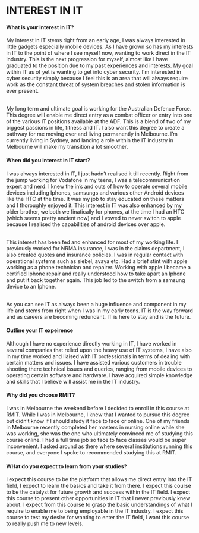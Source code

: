 <html>
<h1> INTEREST IN IT </h1>
</html>

<h4>What is your interest in IT?</h4>
<p>My interest in IT stems right from an early age, I was always interested in little gadgets especially mobile devices. As I have grown so has my interests in IT to the point of where I see myself now, wanting to work direct in the IT industry. This is the next progression for myself, almost like I have graduated to the position due to my past experiences and interests. My goal within IT as of yet is wanting to get into cyber security. I'm interested in cyber security simply because I feel this is an area that will always require work as the constant threat of system breaches and stolen information is ever present. <br />

<br />My long term and ultimate goal is working for the Australian Defence Force. This degree will enable me direct entry as a combat officer or entry into one of the various IT positions available at the ADF. This is a blend of two of my biggest passions in life, fitness and IT. I also want this degree to create a pathway for me moving over and living permanently in Melbourne. I’m currently living in Sydney, and landing a role within the IT industry in Melbourne will make my transition a lot smoother.</p>


<h4> When did you interest in IT start? </h4>
<p>I was always interested in IT, I just hadn’t realised it till recently. Right from the jump working for Vodafone in my teens, I was a telecommunication expert and nerd. I knew the in’s and outs of how to operate several mobile devices including Iphones, samsungs and various other Android devices like the HTC at the time. It was my job to stay educated on these matters and I thoroughly enjoyed it. This interest in IT was also enhanced by my older brother, we both we finatically for phones, at the time I had an HTC (which seems pretty ancient now) and I vowed to never switch to apple because I realised the capabilities of android devices over apple. <br />

<br />This interest has been fed and enhanced for most of my working life. I previously worked for NRMA insurance, I was in the claims department, I also created quotes and insurance policies. I was in regular contact with operational systems such as siebel, avaya etc. Had a brief stint with apple working as a phone technician and repairer. Working with apple I became a certified Iphone repair and really understood how to take apart an Iphone and put it back together again. This job led to the switch from a samsung device to an Iphone. <br />

<br />As you can see IT as always been a huge influence and component in my life and stems from right when I was in my early teens. IT is the way forward and as careers are becoming redundant, IT is here to stay and is the future. </p>


<h4> Outline your IT expeirence </h4>
<p> Although I have no experience directly working in IT, I have worked in several companies that relied upon the heavy use of IT systems, I have also in my time worked and liaised with IT professionals in terms of dealing with certain matters and issues. I have assisted various customers in trouble shooting there technical issues and queries, ranging from mobile devices to operating certain software and hardware. I have acquired simple knowledge and skills that I believe will assist me in the IT industry.  </p>


<h4> Why did you choose RMIT? </h4>
<p> I was in Melbourne the weekend before I decided to enroll in this course at RMIT. While I was in Melbourne, I knew that I wanted to pursue this degree but didn’t know if I should study it face to face or online. One of my friends in Melbourne recently completed her masters in nursing online while she was working, she was the one who ultimately convinced me of studying this course online. I had a full time job so face to face classes would be super inconvenient. I asked around as there where several institutions running this course, and everyone I spoke to recommended studying this at RMIT.</p>


<h4> WHat do you expect to learn from your studies? </h4>
<p> I expect this course to be the platform that allows me direct entry into the IT field, I expect to learn the basics and take it from there. I expect this course to be the catalyst for future growth and success within the IT field. I expect this course to present other opportunities in IT that I never previously knew about. I expect from this course to grasp the basic understandings of what I require to enable me to being employable in the IT industry. I expect this course to test my desire for wanting to enter the IT field, I want this course to really push me to new levels.</p>


